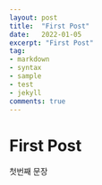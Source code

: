 ```yaml
---
layout: post
title:  "First Post"
date:   2022-01-05
excerpt: "First Post"
tag:
- markdown 
- syntax
- sample
- test
- jekyll
comments: true
---
```




# First Post

첫번째 문장
